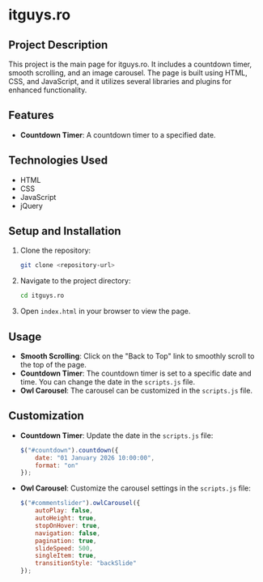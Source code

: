 # itguys.ro

## Project Description

This project is the main page for itguys.ro. It includes a countdown timer, smooth scrolling,
and an image carousel. The page is built using HTML, CSS, and JavaScript, and it utilizes several
libraries and plugins for enhanced functionality.

## Features

- **Countdown Timer**: A countdown timer to a specified date.

## Technologies Used

- HTML
- CSS
- JavaScript
- jQuery

## Setup and Installation

1. Clone the repository:
    ```sh
    git clone <repository-url>
    ```
2. Navigate to the project directory:
    ```sh
    cd itguys.ro
    ```
3. Open `index.html` in your browser to view the page.

## Usage

- **Smooth Scrolling**: Click on the "Back to Top" link to smoothly scroll to the top of the page.
- **Countdown Timer**: The countdown timer is set to a specific date and time. You can change the
  date in the `scripts.js` file.
- **Owl Carousel**: The carousel can be customized in the `scripts.js` file.

## Customization

- **Countdown Timer**: Update the date in the `scripts.js` file:
    ```javascript
    $("#countdown").countdown({
        date: "01 January 2026 10:00:00",
        format: "on"
    });
    ```
- **Owl Carousel**: Customize the carousel settings in the `scripts.js` file:
    ```javascript
    $("#commentslider").owlCarousel({
        autoPlay: false,
        autoHeight: true,
        stopOnHover: true,
        navigation: false,
        pagination: true,
        slideSpeed: 500,
        singleItem: true,
        transitionStyle: "backSlide"
    });
    ```
